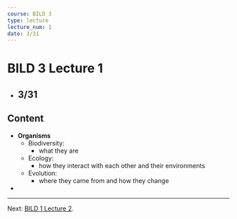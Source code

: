 ```yaml
---
course: BILD 3
type: lecture
lecture_num: 1
date: 3/31
---
```


# BILD 3 Lecture 1
- ## 3/31

## Content
- **Organisms**
	- Biodiversity: 
		- what they are
	- Ecology: 
		- how they interact with each other and their environments
	- Evolution: 
		- where they came from and how they change
- 

---

Next: [BILD 1 Lecture 2](BILD_1_LE_2.md).